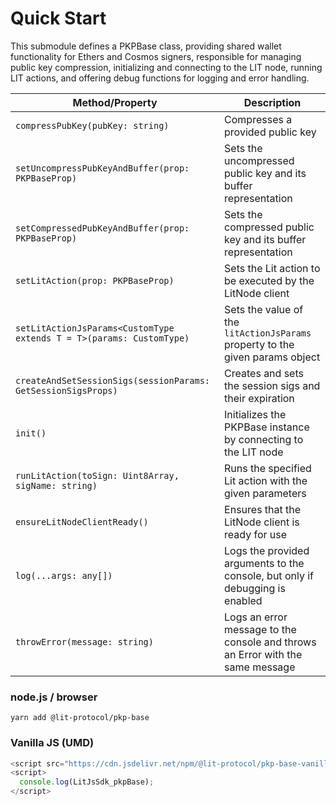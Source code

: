 # Quick Start

This submodule defines a PKPBase class, providing shared wallet functionality for Ethers and Cosmos signers, responsible for managing public key compression, initializing and connecting to the LIT node, running LIT actions, and offering debug functions for logging and error handling.

| Method/Property                                                      | Description                                                                    |
| -------------------------------------------------------------------- | ------------------------------------------------------------------------------ |
| `compressPubKey(pubKey: string)`                                     | Compresses a provided public key                                               |
| `setUncompressPubKeyAndBuffer(prop: PKPBaseProp)`                    | Sets the uncompressed public key and its buffer representation                 |
| `setCompressedPubKeyAndBuffer(prop: PKPBaseProp)`                    | Sets the compressed public key and its buffer representation                   |
| `setLitAction(prop: PKPBaseProp)`                                    | Sets the Lit action to be executed by the LitNode client                       |
| `setLitActionJsParams<CustomType extends T = T>(params: CustomType)` | Sets the value of the `litActionJsParams` property to the given params object  |
| `createAndSetSessionSigs(sessionParams: GetSessionSigsProps)`        | Creates and sets the session sigs and their expiration                         |
| `init()`                                                             | Initializes the PKPBase instance by connecting to the LIT node                 |
| `runLitAction(toSign: Uint8Array, sigName: string)`                  | Runs the specified Lit action with the given parameters                        |
| `ensureLitNodeClientReady()`                                         | Ensures that the LitNode client is ready for use                               |
| `log(...args: any[])`                                                | Logs the provided arguments to the console, but only if debugging is enabled   |
| `throwError(message: string)`                                        | Logs an error message to the console and throws an Error with the same message |

### node.js / browser

```
yarn add @lit-protocol/pkp-base
```

### Vanilla JS (UMD)

```js
<script src="https://cdn.jsdelivr.net/npm/@lit-protocol/pkp-base-vanilla/pkp-base.js"></script>
<script>
  console.log(LitJsSdk_pkpBase);
</script>
```
